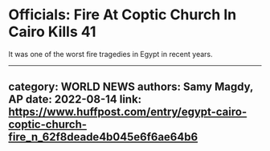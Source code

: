 # Officials: Fire At Coptic Church In Cairo Kills 41

It was one of the worst fire tragedies in Egypt in recent years.

---
category: WORLD NEWS
authors: Samy Magdy, AP
date: 2022-08-14
link: https://www.huffpost.com/entry/egypt-cairo-coptic-church-fire_n_62f8deade4b045e6f6ae64b6
---
